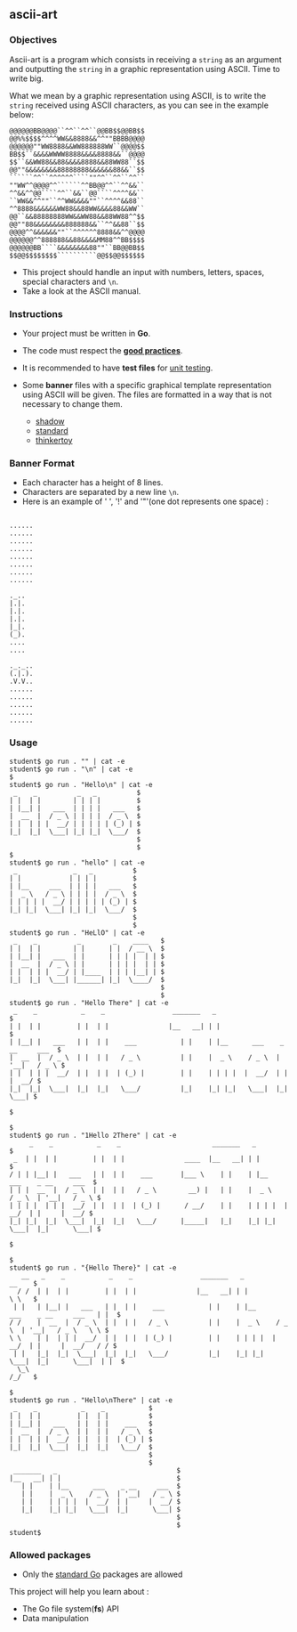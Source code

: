 ## ascii-art

### Objectives

Ascii-art is a program which consists in receiving a `string` as an argument and outputting the `string` in a graphic representation using ASCII. Time to write big.

What we mean by a graphic representation using ASCII, is to write the `string` received using ASCII characters, as you can see in the example below:

```````````console
@@@@@@BB@@@@``^^``^^``@@BB$$@@BB$$
@@%%$$$$^^^^WW&&8888&&^^""BBBB@@@@
@@@@@@""WW8888&&WW888888WW``@@@@$$
BB$$``&&&&WWWW8888&&&&8888&&``@@@@
$$``&&WW88&&88&&&&8888&&88WW88``$$
@@""&&&&&&&&88888888&&&&&&88&&``$$
``````^^``^^^^^^````""^^``^^``^^``
""WW^^@@@@^^``````^^BB@@^^``^^&&``
^^&&^^@@````^^``&&``@@````^^^^&&``
``WW&&^^""``^^WW&&&&""``^^^^&&88``
^^8888&&&&&&WW88&&88WW&&&&88&&WW``
@@``&&88888888WW&&WW88&&88WW88^^$$
@@""88&&&&&&&&888888&&``^^&&88``$$
@@@@^^&&&&&&""``^^^^^^8888&&^^@@@@
@@@@@@^^888888&&88&&&&MM88^^BB$$$$
@@@@@@BB````&&&&&&&&88""``BB@@BB$$
$$@@$$$$$$$$``````````@@$$@@$$$$$$
```````````

- This project should handle an input with numbers, letters, spaces, special characters and `\n`.
- Take a look at the ASCII manual.

### Instructions

- Your project must be written in **Go**.
- The code must respect the [**good practices**](../good-practices/README.md).
- It is recommended to have **test files** for [unit testing](https://go.dev/doc/tutorial/add-a-test).

- Some **banner** files with a specific graphical template representation using ASCII will be given. The files are formatted in a way that is not necessary to change them.

  - [shadow](shadow.txt)
  - [standard](standard.txt)
  - [thinkertoy](thinkertoy.txt)

### Banner Format

- Each character has a height of 8 lines.
- Characters are separated by a new line `\n`.
- Here is an example of ' ', '!' and '"'(one dot represents one space) :

```console

......
......
......
......
......
......
......
......

._..
|.|.
|.|.
|.|.
|_|.
(_).
....
....

._._..
(.|.).
.V.V..
......
......
......
......
......

```

### Usage

```console
student$ go run . "" | cat -e
student$ go run . "\n" | cat -e
$
student$ go run . "Hello\n" | cat -e
 _    _          _   _          $
| |  | |        | | | |         $
| |__| |   ___  | | | |   ___   $
|  __  |  / _ \ | | | |  / _ \  $
| |  | | |  __/ | | | | | (_) | $
|_|  |_|  \___| |_| |_|  \___/  $
                                $
                                $
$
student$ go run . "hello" | cat -e
 _              _   _          $
| |            | | | |         $
| |__     ___  | | | |   ___   $
|  _ \   / _ \ | | | |  / _ \  $
| | | | |  __/ | | | | | (_) | $
|_| |_|  \___| |_| |_|  \___/  $
                               $
                               $
student$ go run . "HeLlO" | cat -e
 _    _          _        _    ____   $
| |  | |        | |      | |  / __ \  $
| |__| |   ___  | |      | | | |  | | $
|  __  |  / _ \ | |      | | | |  | | $
| |  | | |  __/ | |____  | | | |__| | $
|_|  |_|  \___| |______| |_|  \____/  $
                                      $
                                      $
student$ go run . "Hello There" | cat -e
 _    _           _    _                 _______   _                              $
| |  | |         | |  | |               |__   __| | |                             $
| |__| |   ___   | |  | |    ___           | |    | |__      ___    _ __     ___  $
|  __  |  / _ \  | |  | |   / _ \          | |    |  _ \    / _ \  | '__|   / _ \ $
| |  | | |  __/  | |  | |  | (_) |         | |    | | | |  |  __/  | |     |  __/ $
|_|  |_|  \___|  |_|  |_|   \___/          |_|    |_| |_|   \___|  |_|      \___| $
                                                                                  $
                                                                                  $
student$ go run . "1Hello 2There" | cat -e
     _    _           _    _                       _______   _                              $
 _  | |  | |         | |  | |               ____  |__   __| | |                             $
/ | | |__| |   ___   | |  | |    ___       |___ \    | |    | |__      ___    _ __     ___  $
| | |  __  |  / _ \  | |  | |   / _ \        __) |   | |    |  _ \    / _ \  | '__|   / _ \ $
| | | |  | | |  __/  | |  | |  | (_) |      / __/    | |    | | | |  |  __/  | |     |  __/ $
|_| |_|  |_|  \___|  |_|  |_|   \___/      |_____|   |_|    |_| |_|   \___|  |_|      \___| $
                                                                                            $
                                                                                            $
student$ go run . "{Hello There}" | cat -e
   __   _    _           _    _                 _______   _                              __    $
  / /  | |  | |         | |  | |               |__   __| | |                             \ \   $
 | |   | |__| |   ___   | |  | |    ___           | |    | |__      ___    _ __     ___   | |  $
/ /    |  __  |  / _ \  | |  | |   / _ \          | |    |  _ \    / _ \  | '__|   / _ \   \ \ $
\ \    | |  | | |  __/  | |  | |  | (_) |         | |    | | | |  |  __/  | |     |  __/   / / $
 | |   |_|  |_|  \___|  |_|  |_|   \___/          |_|    |_| |_|   \___|  |_|      \___|  | |  $
  \_\                                                                                    /_/   $
                                                                                               $
student$ go run . "Hello\nThere" | cat -e
 _    _           _    _           $
| |  | |         | |  | |          $
| |__| |   ___   | |  | |    ___   $
|  __  |  / _ \  | |  | |   / _ \  $
| |  | | |  __/  | |  | |  | (_) | $
|_|  |_|  \___|  |_|  |_|   \___/  $
                                   $
                                   $
 _______   _                              $
|__   __| | |                             $
   | |    | |__      ___    _ __     ___  $
   | |    |  _ \    / _ \  | '__|   / _ \ $
   | |    | | | |  |  __/  | |     |  __/ $
   |_|    |_| |_|   \___|  |_|      \___| $
                                          $
                                          $
student$
```

### Allowed packages

- Only the [standard Go](https://golang.org/pkg/) packages are allowed

This project will help you learn about :

- The Go file system(**fs**) API
- Data manipulation
